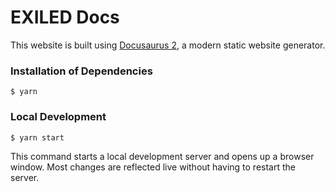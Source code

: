 # EXILED Docs

This website is built using [Docusaurus 2](https://docusaurus.io/), a modern static website generator.

### Installation of Dependencies

```
$ yarn
```

### Local Development

```
$ yarn start
```

This command starts a local development server and opens up a browser window. Most changes are reflected live without having to restart the server.